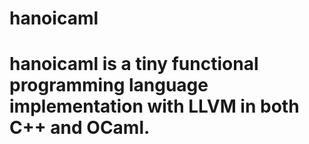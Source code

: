 # hanoicaml
# hanoicaml is a tiny functional programming language implementation with LLVM in both C++ and OCaml. 
